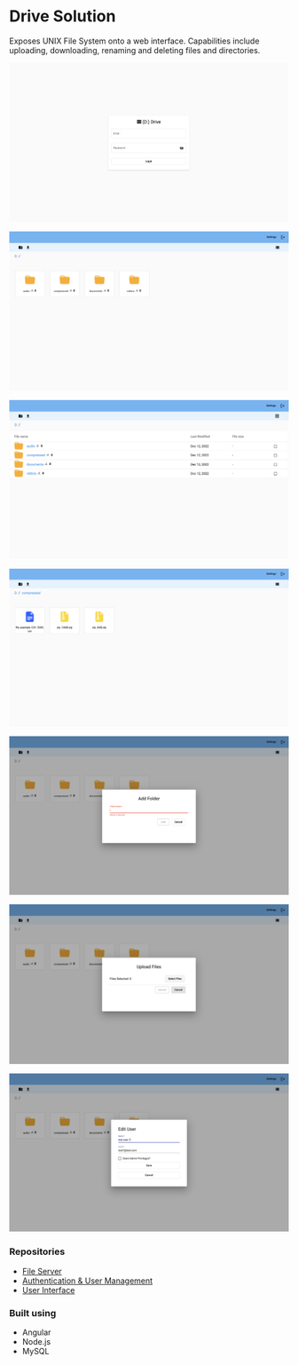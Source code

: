 # Drive Solution

Exposes UNIX File System onto a web interface. Capabilities include uploading, downloading, renaming and deleting files and directories.


![alt text](https://github.com/gKushagra/drive-solution/blob/23d951104ef066ba0398d0e13ef0250b2c5866e4/screenshots/login-screenshot.png?raw=true)


![alt text](https://github.com/gKushagra/drive-solution/blob/23d951104ef066ba0398d0e13ef0250b2c5866e4/screenshots/home-screenshot.png?raw=true)


![alt text](https://github.com/gKushagra/drive-solution/blob/23d951104ef066ba0398d0e13ef0250b2c5866e4/screenshots/home-list-view-screenshot.png?raw=true)


![alt text](https://github.com/gKushagra/drive-solution/blob/23d951104ef066ba0398d0e13ef0250b2c5866e4/screenshots/mime-icon-screenshot.png?raw=true)


![alt text](https://github.com/gKushagra/drive-solution/blob/23d951104ef066ba0398d0e13ef0250b2c5866e4/screenshots/add-folder-screenshot.png?raw=true)


![alt text](https://github.com/gKushagra/drive-solution/blob/23d951104ef066ba0398d0e13ef0250b2c5866e4/screenshots/upload-screenshot.png?raw=true)


![alt text](https://github.com/gKushagra/drive-solution/blob/23d951104ef066ba0398d0e13ef0250b2c5866e4/screenshots/edit-profile-screenshot.png?raw=true)


### Repositories

- [File Server](https://github.com/gKushagra/cdrive-api)
- [Authentication & User Management](https://github.com/gKushagra/cdrive-admin)
- [User Interface](https://github.com/gKushagra/cdrive-client)

### Built using

- Angular
- Node.js
- MySQL
